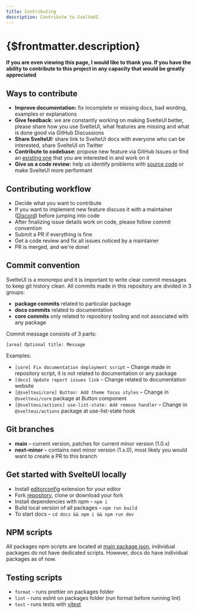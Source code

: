 ```yaml
---
title: Contributing
description: Contribute to SvelteUI.
---
```


# {$frontmatter.description}

**If you are even viewing this page, I would like to thank you. If you have the ability to contribute to this project in any capacity that would be greatly appreciated**

## Ways to contribute

- **Improve documentation:** fix incomplete or missing docs, bad wording, examples or explanations
- **Give feedback:** we are constantly working on making SvelteUI better, please share how you use SvelteUI, what features are missing and what is done good via GitHub Discussions
- **Share SvelteUI:** share link to SvelteUI docs with everyone who can be interested, share SvelteUI on Twitter
- **Contribute to codebase:** propose new feature via GitHub Issues or find an [existing one](https://github.com/Brisklemonade/svelteui/labels/help%20wanted) that you are interested in and work on it
- **Give us a code review:** help us identify problems with [source code](https://github.com/Brisklemonade/svelteui) or make SvelteUI more performant

## Contributing workflow

- Decide what you want to contribute
- If you want to implement new feature discuss it with a maintainer ([Discord](https://discord.gg/2J2xmzCS79)) before jumping into code
- After finalizing issue details work on code, please follow commit convention
- Submit a PR if everything is fine
- Get a code review and fix all issues noticed by a maintainer
- PR is merged, and we're done!

## Commit convention

SvelteUI is a monorepo and it is important to write clear commit messages to keep git history clean.
All commits made in this repository are divided in 3 groups:

- **package commits** related to particular package
- **docs commits** related to documentation
- **core commits** only related to repository tooling and not associated with any package

Commit message consists of 3 parts:

```
[area] Optional title: Message
```

Examples:

- `[core] Fix documentation deployment script` – Change made in repository script, it is not related to documentation or any package
- `[docs] Update report issues link` – Change related to documentation website
- `[@svelteui/core] Button: Add theme focus styles` – Change in `@svelteui/core` package at Button component
- `[@svelteui/actions] use-list-state: Add remove handler` – Change in `@svelteui/actions` package at use-list-state hook

## Git branches

- **main** – current version, patches for current minor version (1.0.x)
- **next-minor** – contains next minor version (1.x.0), most likely you would want to create a PR to this branch

## Get started with SvelteUI locally

- Install [editorconfig](https://editorconfig.org/) extension for your editor
- Fork [repository](https://github.com/Brisklemonade/svelteui), clone or download your fork
- Install dependencies with npm – `npm i`
- Build local version of all packages – `npm run build`
- To start docs – `cd docs && npm i && npm run dev`

## NPM scripts

All packages npm scripts are located at [main package.json](https://github.com/Brisklemonade/svelteui/blob/main/package.json),
individual packages do not have dedicated scripts. However, docs do have individual packages as of now.

## Testing scripts

- `format` - runs prettier on packages folder
- `lint` - runs eslint on packages folder (run format before running lint)
- `test` - runs tests with [vitest](https://vitest.dev/)
